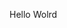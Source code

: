 Hello Wolrd






























































































































































































































































































































































































































































































































































































































































































































































































































































































































































































































































































































































































































































































































































































































































































































































































































































































































































































































































































































































































































































































































































































































































































































































































































































































































































































































































































































































































































































































































































































































































































































































































































































































































































































































































































































































































































































































































































































































































































































































































































































































































































































































































































































































































































































































































































































































































































































































































































































